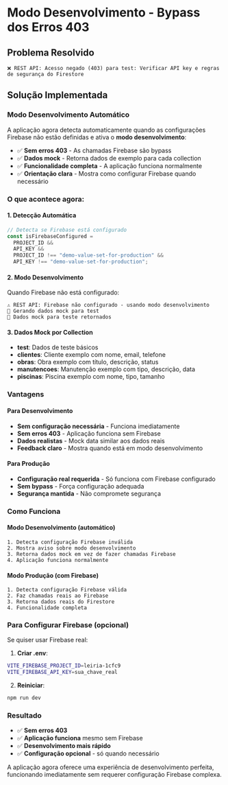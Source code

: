 # Modo Desenvolvimento - Bypass dos Erros 403

## Problema Resolvido

```
❌ REST API: Acesso negado (403) para test: Verificar API key e regras de segurança do Firestore
```

## Solução Implementada

### Modo Desenvolvimento Automático

A aplicação agora detecta automaticamente quando as configurações Firebase não estão definidas e ativa o **modo desenvolvimento**:

- ✅ **Sem erros 403** - As chamadas Firebase são bypass
- ✅ **Dados mock** - Retorna dados de exemplo para cada collection
- ✅ **Funcionalidade completa** - A aplicação funciona normalmente
- ✅ **Orientação clara** - Mostra como configurar Firebase quando necessário

### O que acontece agora:

#### 1. Detecção Automática

```typescript
// Detecta se Firebase está configurado
const isFirebaseConfigured =
  PROJECT_ID &&
  API_KEY &&
  PROJECT_ID !== "demo-value-set-for-production" &&
  API_KEY !== "demo-value-set-for-production";
```

#### 2. Modo Desenvolvimento

Quando Firebase não está configurado:

```
⚠️ REST API: Firebase não configurado - usando modo desenvolvimento
🤖 Gerando dados mock para test
📝 Dados mock para teste retornados
```

#### 3. Dados Mock por Collection

- **test**: Dados de teste básicos
- **clientes**: Cliente exemplo com nome, email, telefone
- **obras**: Obra exemplo com título, descrição, status
- **manutencoes**: Manutenção exemplo com tipo, descrição, data
- **piscinas**: Piscina exemplo com nome, tipo, tamanho

### Vantagens

#### Para Desenvolvimento

- **Sem configuração necessária** - Funciona imediatamente
- **Sem erros 403** - Aplicação funciona sem Firebase
- **Dados realistas** - Mock data similar aos dados reais
- **Feedback claro** - Mostra quando está em modo desenvolvimento

#### Para Produção

- **Configuração real requerida** - Só funciona com Firebase configurado
- **Sem bypass** - Força configuração adequada
- **Segurança mantida** - Não compromete segurança

### Como Funciona

#### Modo Desenvolvimento (automático)

```
1. Detecta configuração Firebase inválida
2. Mostra aviso sobre modo desenvolvimento
3. Retorna dados mock em vez de fazer chamadas Firebase
4. Aplicação funciona normalmente
```

#### Modo Produção (com Firebase)

```
1. Detecta configuração Firebase válida
2. Faz chamadas reais ao Firebase
3. Retorna dados reais do Firestore
4. Funcionalidade completa
```

### Para Configurar Firebase (opcional)

Se quiser usar Firebase real:

1. **Criar .env**:

```bash
VITE_FIREBASE_PROJECT_ID=leiria-1cfc9
VITE_FIREBASE_API_KEY=sua_chave_real
```

2. **Reiniciar**:

```bash
npm run dev
```

### Resultado

- ✅ **Sem erros 403**
- ✅ **Aplicação funciona** mesmo sem Firebase
- ✅ **Desenvolvimento mais rápido**
- ✅ **Configuração opcional** - só quando necessário

A aplicação agora oferece uma experiência de desenvolvimento perfeita, funcionando imediatamente sem requerer configuração Firebase complexa.
